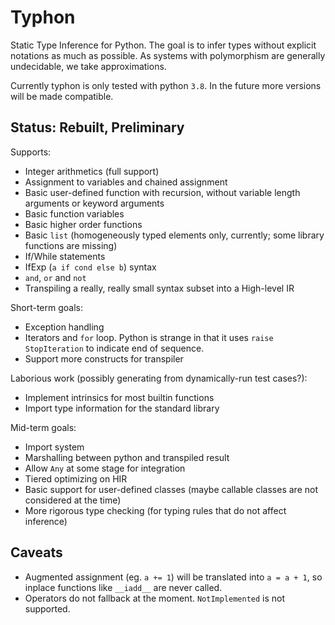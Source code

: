 # Typhon
Static Type Inference for Python.
The goal is to infer types without explicit notations as much as possible.
As systems with polymorphism are generally undecidable, we take approximations.

Currently typhon is only tested with python `3.8`.
In the future more versions will be made compatible.

## Status: Rebuilt, Preliminary
Supports:
- Integer arithmetics (full support)
- Assignment to variables and chained assignment
- Basic user-defined function with recursion, without variable length arguments or keyword arguments
- Basic function variables
- Basic higher order functions
- Basic `list` (homogeneously typed elements only, currently; some library functions are missing)
- If/While statements
- IfExp (`a if cond else b`) syntax
- `and`, `or` and `not`
- Transpiling a really, really small syntax subset into a High-level IR

Short-term goals:
- Exception handling
- Iterators and `for` loop. Python is strange in that it uses `raise StopIteration` to indicate end of sequence.
- Support more constructs for transpiler

Laborious work (possibly generating from dynamically-run test cases?):
- Implement intrinsics for most builtin functions
- Import type information for the standard library

Mid-term goals:
- Import system
- Marshalling between python and transpiled result
- Allow `Any` at some stage for integration
- Tiered optimizing on HIR
- Basic support for user-defined classes (maybe callable classes are not considered at the time)
- More rigorous type checking (for typing rules that do not affect inference)

## Caveats
- Augmented assignment (eg. `a += 1`) will be translated into `a = a + 1`, so inplace functions like `__iadd__` are never called.
- Operators do not fallback at the moment. `NotImplemented` is not supported.
